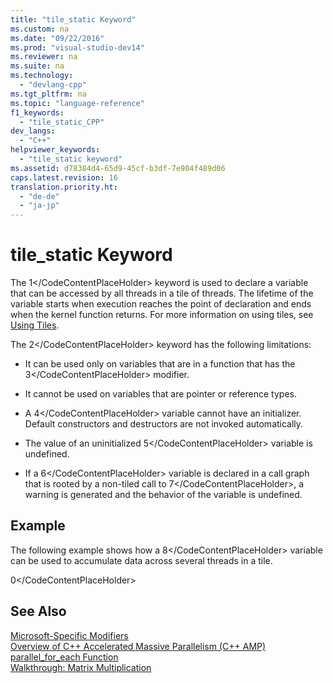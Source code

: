 ```yaml
---
title: "tile_static Keyword"
ms.custom: na
ms.date: "09/22/2016"
ms.prod: "visual-studio-dev14"
ms.reviewer: na
ms.suite: na
ms.technology: 
  - "devlang-cpp"
ms.tgt_pltfrm: na
ms.topic: "language-reference"
f1_keywords: 
  - "tile_static_CPP"
dev_langs: 
  - "C++"
helpviewer_keywords: 
  - "tile_static keyword"
ms.assetid: d78384d4-65d9-45cf-b3df-7e904f489d06
caps.latest.revision: 16
translation.priority.ht: 
  - "de-de"
  - "ja-jp"
---
```

# tile_static Keyword
The <CodeContentPlaceHolder>1\</CodeContentPlaceHolder> keyword is used to declare a variable that can be accessed by all threads in a tile of threads. The lifetime of the variable starts when execution reaches the point of declaration and ends when the kernel function returns. For more information on using tiles, see [Using Tiles](../vs140/using-tiles.md).  
  
 The <CodeContentPlaceHolder>2\</CodeContentPlaceHolder> keyword has the following limitations:  
  
-   It can be used only on variables that are in a function that has the <CodeContentPlaceHolder>3\</CodeContentPlaceHolder> modifier.  
  
-   It cannot be used on variables that are pointer or reference types.  
  
-   A <CodeContentPlaceHolder>4\</CodeContentPlaceHolder> variable cannot have an initializer. Default constructors and destructors are not invoked automatically.  
  
-   The value of an uninitialized <CodeContentPlaceHolder>5\</CodeContentPlaceHolder> variable is undefined.  
  
-   If a <CodeContentPlaceHolder>6\</CodeContentPlaceHolder> variable is declared in a call graph that is rooted by a non-tiled call to <CodeContentPlaceHolder>7\</CodeContentPlaceHolder>, a warning is generated and the behavior of the variable is undefined.  
  
## Example  
 The following example shows how a <CodeContentPlaceHolder>8\</CodeContentPlaceHolder> variable can be used to accumulate data across several threads in a tile.  
  
<CodeContentPlaceHolder>0\</CodeContentPlaceHolder>  
## See Also  
 [Microsoft-Specific Modifiers](../vs140/microsoft-specific-modifiers.md)   
 [Overview of C++ Accelerated Massive Parallelism (C++ AMP)](../vs140/c---amp-overview.md)   
 [parallel_for_each Function](../vs140/parallel_for_each-function--c---amp-.md)   
 [Walkthrough: Matrix Multiplication](../vs140/walkthrough--matrix-multiplication.md)